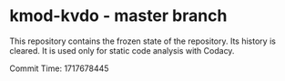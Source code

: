 # kmod-kvdo - master branch

This repository contains the frozen state of the repository.
Its history is cleared. It is used only for static code
analysis with Codacy.

Commit Time: 1717678445